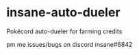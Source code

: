 # insane-auto-dueler

Pokécord auto-dueler for farming credits

pm me issues/bugs on discord insane#6842
